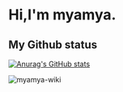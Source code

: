 # Hi,I'm myamya.
## My Github status
[![Anurag's GitHub stats](https://github-readme-stats.vercel.app/api?username=myamya-wiki)](https://github.com/anuraghazra/github-readme-stats)
<p>
    <img src="https://github-readme-stats.vercel.app/api/top-langs?username=myamya-wiki&show_icons=true&locale=ja&layout=compact&show_icons=true&theme=radical" alt="myamya-wiki"/>
</p>
